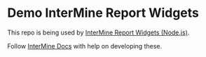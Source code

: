 # Demo InterMine Report Widgets

This repo is being used by [InterMine Report Widgets (Node.js)](https://github.com/intermine/intermine-report-widgets).

Follow [InterMine Docs](http://intermine.readthedocs.org/en/latest/embedding/report-widgets/) with help on developing these.